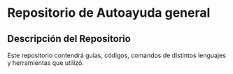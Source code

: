 # Repositorio de Autoayuda general

## Descripción del Repositorio

Este repositorio contendrá guías, códigos, comandos de distintos lenguajes y herramientas que utilizó.
